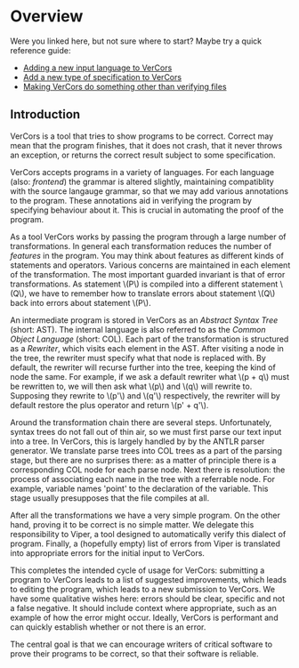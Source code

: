 # Overview

Were you linked here, but not sure where to start? Maybe try a quick reference guide:

* [Adding a new input language to VerCors](start-language.md)
* [Add a new type of specification to VerCors](start-spec.md)
* [Making VerCors do something other than verifying files](start-mode.md)

## Introduction

VerCors is a tool that tries to show programs to be correct. Correct may mean that the program finishes, that it does not crash, that it never throws an exception, or returns the correct result subject to some specification.

VerCors accepts programs in a variety of languages. For each language (also: _frontend_) the grammar is altered slightly, maintaining compatiblity with the source langauge grammar, so that we may add various annotations to the program. These annotations aid in verifying the program by specifying behaviour about it. This is crucial in automating the proof of the program.

As a tool VerCors works by passing the program through a large number of transformations. In general each transformation reduces the number of _features_ in the program. You may think about features as different kinds of statements and operators. Various concerns are maintained in each element of the transformation. The most important guarded invariant is that of error transformations. As statement \\(P\\) is compiled into a different statement \\(Q\\), we have to remember how to translate errors about statement \\(Q\\) back into errors about statement \\(P\\).

An intermediate program is stored in VerCors as an _Abstract Syntax Tree_ (short: AST). The internal language is also referred to as the _Common Object Language_ (short: COL). Each part of the transformation is structured as a _Rewriter_, which visits each element in the AST. After visiting a node in the tree, the rewriter must specify what that node is replaced with. By default, the rewriter will recurse further into the tree, keeping the kind of node the same. For example, if we ask a default rewriter what \\(p + q\\) must be rewritten to, we will then ask what \\(p\\) and \\(q\\) will rewrite to. Supposing they rewrite to \\(p'\\) and \\(q'\\) respectively, the rewriter will by default restore the plus operator and return \\(p' + q'\\).

Around the transformation chain there are several steps. Unfortunately, syntax trees do not fall out of thin air, so we must first parse our text input into a tree. In VerCors, this is largely handled by by the ANTLR parser generator. We translate parse trees into COL trees as a part of the parsing stage, but there are no surprises there: as a matter of principle there is a corresponding COL node for each parse node. Next there is resolution: the process of associating each name in the tree with a referrable node. For example, variable names 'point' to the declaration of the variable. This stage usually presupposes that the file compiles at all.

After all the transformations we have a very simple program. On the other hand, proving it to be correct is no simple matter. We delegate this responsibility to Viper, a tool designed to automatically verify this dialect of program. Finally, a (hopefully empty) list of errors from Viper is translated into appropriate errors for the initial input to VerCors.

This completes the intended cycle of usage for VerCors: submitting a program to VerCors leads to a list of suggested improvements, which leads to editing the program, which leads to a new submission to VerCors. We have some qualitative wishes here: errors should be clear, specific and not a false negative. It should include context where appropriate, such as an example of how the error might occur. Ideally, VerCors is performant and can quickly establish whether or not there is an error.

The central goal is that we can encourage writers of critical software to prove their programs to be correct, so that their software is reliable.